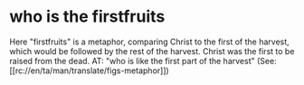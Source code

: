 # who is the firstfruits

Here "firstfruits" is a metaphor, comparing Christ to the first of the harvest, which would be followed by the rest of the harvest. Christ was the first to be raised from the dead. AT: "who is like the first part of the harvest"  (See: [[rc://en/ta/man/translate/figs-metaphor]])

